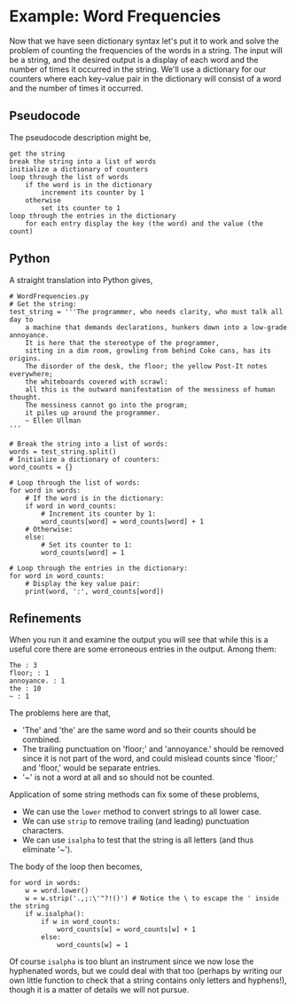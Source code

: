 # Example: Word Frequencies

Now that we have seen dictionary syntax let's put it to work and solve the problem of counting the frequencies of the words in a string. The input will be a string, and the desired output is a display of each word and the number of times it occurred in the string. We'll use a dictionary for our counters where each key-value pair in the dictionary will consist of a word and the number of times it occurred.

## Pseudocode

The pseudocode description might be,

```
get the string
break the string into a list of words
initialize a dictionary of counters
loop through the list of words
    if the word is in the dictionary
        increment its counter by 1
    otherwise
        set its counter to 1
loop through the entries in the dictionary
    for each entry display the key (the word) and the value (the count)
```

## Python

A straight translation into Python gives,

```
# WordFrequencies.py
# Get the string:
test_string = '''The programmer, who needs clarity, who must talk all day to
    a machine that demands declarations, hunkers down into a low-grade annoyance.
    It is here that the stereotype of the programmer,
    sitting in a dim room, growling from behind Coke cans, has its origins.
    The disorder of the desk, the floor; the yellow Post-It notes everywhere;
    the whiteboards covered with scrawl:
    all this is the outward manifestation of the messiness of human thought.
    The messiness cannot go into the program;
    it piles up around the programmer.
    ~ Ellen Ullman
'''

# Break the string into a list of words:
words = test_string.split()
# Initialize a dictionary of counters:
word_counts = {}

# Loop through the list of words:
for word in words:
    # If the word is in the dictionary:
    if word in word_counts:
        # Increment its counter by 1:
        word_counts[word] = word_counts[word] + 1
    # Otherwise:
    else:
        # Set its counter to 1:
        word_counts[word] = 1

# Loop through the entries in the dictionary:
for word in word_counts:
    # Display the key value pair:
    print(word, ':', word_counts[word])
```

## Refinements

When you run it and examine the output you will see that while this is a
useful core there are some erroneous entries in the output. Among them:

    The : 3
    floor; : 1
    annoyance. : 1
    the : 10
    ~ : 1

The problems here are that,

-   'The' and 'the' are the same word and so their counts should be
    combined.
-   The trailing punctuation on 'floor;' and 'annoyance.' should be
    removed since it is not part of the word, and could mislead counts
    since 'floor;' and 'floor,' would be separate entries.
-   '\~' is not a word at all and so should not be counted.

Application of some string methods can fix some of these problems,

-   We can use the `lower` method to convert strings to all lower case.
-   We can use `strip` to remove trailing (and leading) punctuation
    characters.
-   We can use `isalpha` to test that the string is all letters (and
    thus eliminate '\~').

The body of the loop then becomes,

```
for word in words:
    w = word.lower()
    w = w.strip('.,;:\'"?!()') # Notice the \ to escape the ' inside the string
    if w.isalpha():
        if w in word_counts:
            word_counts[w] = word_counts[w] + 1
        else:
            word_counts[w] = 1
```

Of course `isalpha` is too blunt an instrument since we now lose the
hyphenated words, but we could deal with that too (perhaps by writing
our own little function to check that a string contains only letters and
hyphens!), though it is a matter of details we will not pursue.
